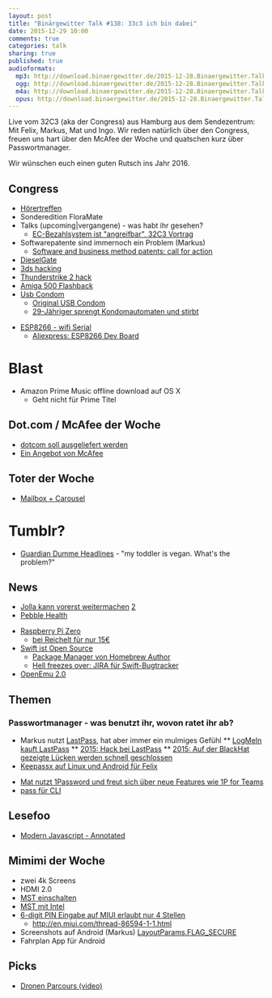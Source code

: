 ```yaml
---
layout: post
title: "Binärgewitter Talk #138: 33c3 ich bin dabei"
date: 2015-12-29 10:00
comments: true
categories: talk
sharing: true
published: true
audioformats:
  mp3: http://download.binaergewitter.de/2015-12-28.Binaergewitter.Talk.138.mp3
  ogg: http://download.binaergewitter.de/2015-12-28.Binaergewitter.Talk.138.ogg
  m4a: http://download.binaergewitter.de/2015-12-28.Binaergewitter.Talk.138.m4a
  opus: http://download.binaergewitter.de/2015-12-28.Binaergewitter.Talk.138.opus
---
```

Live vom 32C3 (aka der Congress) aus Hamburg aus dem Sendezentrum: Mit Felix, Markus, Mat und Ingo. 
Wir reden natürlich über den Congress, freuen uns hart über den McAfee der Woche und quatschen kurz über Passwortmanager.

Wir wünschen euch einen guten Rutsch ins Jahr 2016.

## Congress
- [Hörertreffen]( http://l33tname.github.io/BinaergewitterHoerertreffen/ )
- Sonderedition FloraMate
- Talks (upcoming|vergangene) - was habt ihr gesehen?
    * [EC-Bezahlsystem ist "angreifbar", 32C3 Vortrag]( http://www.zeit.de/digital/datenschutz/2015-12/electronic-cash-bezahlsystem-terminals-gehackt )
- Softwarepatente sind immernoch ein Problem (Markus)
    * [Software and business method patents: call for action]( https://events.ccc.de/congress/2015/Fahrplan/events/7283.html )
- [DieselGate](  https://media.ccc.de/v/32c3-7331-the_exhaust_emissions_scandal_dieselgate )
- [3ds hacking]( https://events.ccc.de/congress/2015/Fahrplan/events/7240.html )
- [Thunderstrike 2 hack](https://media.ccc.de/v/32c3-7236-thunderstrike_2 )
- [Amiga 500 Flashback](https://media.ccc.de/v/32c3-7468-the_ultimate_amiga_500_talk)
- [Usb Condom]( http://www.aliexpress.com/item/New-Creative-Pen-Drive-Sexy-Love-Condoms-USB-Flash-Drive-4gb-8gb-16gb-32gb-Flash-Card/32484358860.html )
  * [ Original USB Condom]( http://shop.syncstop.com/collections/buy/products/usb-condom?variant=808433739 )
  * [29-Jähriger sprengt Kondomautomaten und stirbt]( http://www.sueddeutsche.de/panorama/schoeppingen-jaehriger-stirbt-bei-sprengung-von-kondomautomat-1.2798228 )
* [ ESP8266 - wifi Serial ]( https://www.mikrocontroller.net/articles/ESP8266 )
   - [ Aliexpress: ESP8266 Dev Board]( 
http://www.aliexpress.com/item/V3-4M-bytes-32Mbits-FLASH-NodeMcu-Lua-WIFI-Networking-development-board-Based-ESP8266-with-firmware/32469449989.html )


# Blast

- Amazon Prime Music offline download auf OS X
    * Geht nicht für Prime Titel 

## Dot.com / McAfee der Woche
* [dotcom soll ausgeliefert 
werden](http://www.heise.de/newsticker/meldung/Kim-Dotcom-will-sich-bis-zur-letzten-Instanz-gegen-Auslieferung-an-die-USA-wehren-3056084.html )
* [Ein Angebot von McAfee](https://twitter.com/officialmcafee/status/679566244723331072 )

## Toter der Woche

- [Mailbox + Carousel]( https://blogs.dropbox.com/dropbox/2015/12/saying-goodbye-to-carousel-and-mailbox/ )

# Tumblr?
- [Guardian Dumme Headlines]( http://somuchguardian.tumblr.com/ ) - "my toddler is vegan. What's the problem?"

## News

* [Jolla kann vorerst weitermachen]( http://www.heise.de/newsticker/meldung/Jolla-Finanzierung-gesichert-Jolla-Tablet-kommt-vielleicht-3048387.html ) 
[2](https://blog.jolla.com/jolla-back-business/ )
* [Pebble Health](http://www.heise.de/newsticker/meldung/Smartwatch-Pebble-Time-bekommt-Aktivitaetstracker-3044743.html )
- [Raspberry Pi Zero]( https://www.raspberrypi.org/blog/raspberry-pi-zero/ )
    * [bei Reichelt für nur 15€]( https://www.reichelt.de/Einplatinen-Computer/RASP-PI-ZERO/3/index.html?ACTION=3&GROUPID=6666&ARTICLE=162609&OFFSET=16& )
- [Swift ist Open Source]( https://swift.org/ )
  * [Package Manager von Homebrew Author]( https://github.com/apple/swift-package-manager/blob/master/CODE_OWNERS.txt#L11 )
  * [Hell freezes over: JIRA für Swift-Bugtracker]( https://bugs.swift.org/secure/Dashboard.jspa )
- [OpenEmu 2.0]( http://arstechnica.com/gaming/2015/12/openemu-2-0-adds-16-new-old-consoles-to-the-stylish-os-x-emulator/ )

## Themen
### Passwortmanager - was benutzt ihr, wovon ratet ihr ab?

* Markus nutzt [LastPass](https://lastpass.com/f?17945572 ), hat aber immer ein mulmiges Gefühl
** [LogMeIn kauft LastPass](http://www.heise.de/security/meldung/LogMeIn-kauft-Passwort-Manager-LastPass-2842719.html)
** [2015: Hack bei LastPass](http://www.zeit.de/digital/datenschutz/2015-06/lastpass-passwortmanager-hack-sicherheit)
** [2015: Auf der BlackHat gezeigte Lücken werden schnell 
geschlossen](http://business.chip.de/news/Passwort-Manager-gehackt-Drei-Wege-in-den-LastPass-Safe_85575856.html)
* [Keepassx auf Linux und Android für Felix]( )
- [Mat nutzt 1Password und freut sich über neue Features wie 1P for Teams]( https://blog.agilebits.com/2015/11/03/introducing-1password-for-teams/ )
- [pass für CLI]( http://www.passwordstore.org/ )

## Lesefoo

- [Modern Javascript - Annotated]( https://twitter.com/ericdfields/status/677677470590570496/photo/1 )

## Mimimi der Woche

- zwei 4k Screens
- HDMI 2.0
- [MST einschalten](http://support.amd.com/en-us/kb-articles/Pages/DellMonitorSupportingDisplayPort12Multi-StreamTransport.aspx )
- [MST mit Intel]( http://www.phoronix.com/scan.php?page=news_item&px=MTcxMjI )
- [6-digit PIN Eingabe auf MIUI erlaubt nur 4 Stellen]( https://twitter.com/ranterle/status/678848645974900736 )
    * http://en.miui.com/thread-86594-1-1.html
- Screenshots auf Android (Markus) [LayoutParams.FLAG_SECURE]( 
http://infiniteloop.local:52512/Dash/hxvzsfpm/docs/reference/android/view/WindowManager.LayoutParams.html#FLAG_SECURE )
- Fahrplan App für Android

## Picks
- [Dronen Parcours (video)]( https://www.youtube.com/watch?v=PIXCpQPa6OA )

